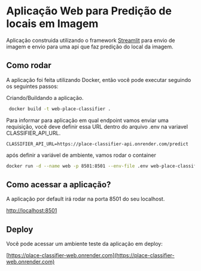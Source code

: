 # Aplicação Web para Predição de locais em Imagem

Aplicação construida utilizando o framework [Streamlit](https://streamlit.io/) para envio de imagem e envio para uma api que faz predição do local  da imagem.

## Como rodar

A aplicação foi feita utilizando Docker, então você pode executar seguindo os seguintes passos:

Criando/Buildando a aplicação.
```bash
 docker build -t web-place-classifier .
```

Para informar para aplicação em qual endpoint vamos enviar uma requisição, você deve definir essa URL dentro do arquivo .env na variavel CLASSIFIER_API_URL.

```env
CLASSIFIER_API_URL=https://place-classifier-api.onrender.com/predict
```

após definir a variável de ambiente, vamos rodar o container

```bash
docker run -d --name web -p 8501:8501 --env-file .env web-place-classifier
```

## Como acessar a aplicação?

A aplicação por default irá rodar na porta 8501 do seu localhost.

[http://localhost:8501 ](localhost:8501)

## Deploy

Você pode acessar um ambiente teste da aplicação em deploy:

[https://place-classifier-web.onrender.com](https://place-classifier-web.onrender.com)